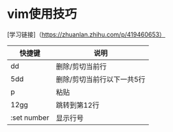 # vim使用技巧
[学习链接]（https://zhuanlan.zhihu.com/p/419460653）

| 快捷键     | 说明     |
| ---           | ---       |
|dd   | 删除/剪切当前行 |
| 5dd | 删除/剪切当前行以下一共5行 |
| p  | 粘贴 |
|   12gg | 跳转到第12行|
| :set number| 显示行号|